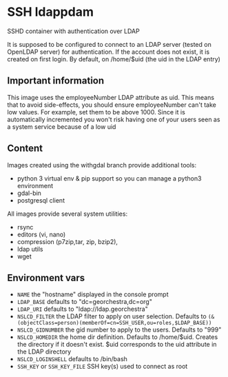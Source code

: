 # SSH ldappdam

SSHD container with authentication over LDAP

It is supposed to be configured to connect to an LDAP server (tested on
OpenLDAP server) for authentication. If the account does not exist, it is
created on first login. By default, on /home/$uid (the uid in the LDAP entry)

## Important information
This image uses the employeeNumber LDAP attribute as uid. This means that to
avoid side-effects, you should ensure employeeNumber can't take low values.
For example, set them to be above 1000. Since it is automatically incremented
you won't risk having one of your users seen as a system service because of a
low uid

## Content
Images created using the withgdal branch provide additional tools:
 * python 3 virtual env & pip support so you can manage a python3 environment
 * gdal-bin
 * postgresql client

All images provide several system utilities:
 * rsync
 * editors (vi, nano)
 * compression (p7zip,tar, zip, bzip2),
 * ldap utils
 * wget

## Environment vars
 * `NAME` the "hostname" displayed in the console prompt
 * `LDAP_BASE` defaults to "dc=georchestra,dc=org"
 * `LDAP_URI` defaults to "ldap://ldap.georchestra"
 * `NSLCD_FILTER` the LDAP filter to apply on user selection. Defaults to `(&(objectClass=person)(memberOf=cn=SSH_USER,ou=roles,$LDAP_BASE))`
 * `NSLCD_GIDNUMBER` the gid number to apply to the users. Defaults to "999"
 * `NSLCD_HOMEDIR` the home dir definition. Defaults to /home/$uid. Creates the directory if it doesn't exist. $uid corresponds to the uid attribute in the LDAP directory
 * `NSLCD_LOGINSHELL` defaults to /bin/bash
 * `SSH_KEY` or `SSH_KEY_FILE` SSH key(s) used to connect as root
